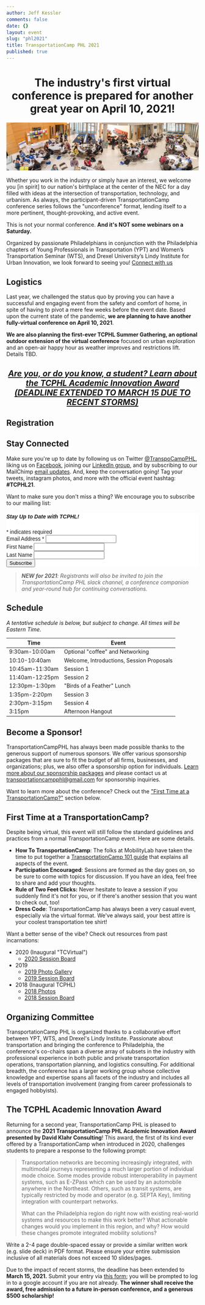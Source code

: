 ```yaml
---
author: Jeff Kessler
comments: false
date: {}
layout: event
slug: "phl2021"
title: TransportationCamp PHL 2021
published: true
---
```

<h1><center>The industry's first virtual conference is prepared for another great year on April 10, 2021!</center></h1>

![Scenes from TransportationCamp PHL 2019](/events/phl2018/Scenes%20from%20TCPHL18.jpg)

Whether you work in the industry or simply have an interest, we welcome you [in spirit] to our nation's birthplace at the center of the NEC for a day filled with ideas at the intersection of transportation, technology, and urbanism. As always, the participant-driven TransportationCamp conference series follows the "unconference" format, lending itself to a more pertinent, thought-provoking, and active event.

This is not your normal conference. **And it's NOT some webinars on a Saturday.**

Organized by passionate Philadelphians in conjunction with the Philadelphia chapters of Young Professionals in Transportation (YPT) and Women’s Transportation Seminar (WTS), and Drexel University’s Lindy Institute for Urban Innovation, we look forward to seeing you! [Connect with us](#connect)

## <a name="Logistics"></a> Logistics

Last year, we challenged the status quo by proving you can have a successful and engaging event from the safety and comfort of home, in spite of having to pivot a mere few weeks before the event date. Based upon the current state of the pandemic, **we are planning to have another fully-virtual conference on April 10, 2021**.

**We are also planning the first-ever TCPHL Summer Gathering, an optional outdoor extension of the virtual conference** focused on urban exploration and an open-air happy hour as weather improves and restrictions lift. Details TBD.

## *[<center> Are you, or do you know, a student? Learn about the TCPHL Academic Innovation Award (DEADLINE EXTENDED TO MARCH 15 DUE TO RECENT STORMS)</center>](#scholarship)*

## <a name="registration"></a> Registration


<div id="eventbrite-widget-container-140603768657"></div>

<script src="https://www.eventbrite.com/static/widgets/eb_widgets.js"></script>

<script type="text/javascript">
    var exampleCallback = function() {
        console.log('Order complete!');
    };

    window.EBWidgets.createWidget({
        // Required
        widgetType: 'checkout',
        eventId: '140603768657',
        iframeContainerId: 'eventbrite-widget-container-140603768657',

        // Optional
        iframeContainerHeight: 425,  // Widget height in pixels. Defaults to a minimum of 425px if not provided
        onOrderComplete: exampleCallback  // Method called when an order has successfully completed
    });
</script>



##  <a name="connect"></a> Stay Connected

Make sure you're up to date by following us on Twitter [@TranspoCampPHL](https://twitter.com/TranspoCampPHL), liking us on [Facebook](http://facebook.com/TranspoCamp-PHL), joining our [LinkedIn group](https://www.linkedin.com/groups/8652914/), and by subscribing to our MailChimp [email updates](http://eepurl.com/c8tKwH). And, keep the conversation going! Tag your tweets, instagram photos, and more with the official event hashtag: **#TCPHL21**.


Want to make sure you don't miss a thing? We encourage you to subscribe to our mailing list:

<!-- Begin MailChimp Signup Form -->
<link href="//cdn-images.mailchimp.com/embedcode/classic-10_7.css" rel="stylesheet" type="text/css">
<style type="text/css">
	#mc_embed_signup{background:#fff; clear:left; font:14px Helvetica,Arial,sans-serif; }
	/* Add your own MailChimp form style overrides in your site stylesheet or in this style block.
	   We recommend moving this block and the preceding CSS link to the HEAD of your HTML file. */
</style>
<div id="mc_embed_signup">
<form action="https://transportationcamp.us16.list-manage.com/subscribe/post?u=107afa43a0eb0b24c856a920d&amp;id=2063a25409" method="post" id="mc-embedded-subscribe-form" name="mc-embedded-subscribe-form" class="validate" target="_blank" novalidate>
    <div id="mc_embed_signup_scroll">
	<h5>Stay Up to Date with TCPHL!</h5>
<div class="indicates-required"><span class="asterisk">*</span> indicates required</div>
<div class="mc-field-group">
	<label for="mce-EMAIL">Email Address  <span class="asterisk">*</span>
</label>
	<input type="email" value="" name="EMAIL" class="required email" id="mce-EMAIL">
</div>
<div class="mc-field-group">
	<label for="mce-FNAME">First Name </label>
	<input type="text" value="" name="FNAME" class="" id="mce-FNAME">
</div>
<div class="mc-field-group">
	<label for="mce-LNAME">Last Name </label>
	<input type="text" value="" name="LNAME" class="" id="mce-LNAME">
</div>
	<div id="mce-responses" class="clear">
		<div class="response" id="mce-error-response" style="display:none"></div>
		<div class="response" id="mce-success-response" style="display:none"></div>
	</div>    <!-- real people should not fill this in and expect good things - do not remove this or risk form bot signups-->
    <div style="position: absolute; left: -5000px;" aria-hidden="true"><input type="text" name="b_107afa43a0eb0b24c856a920d_2063a25409" tabindex="-1" value=""></div>
    <div class="clear"><input type="submit" value="Subscribe" name="subscribe" id="mc-embedded-subscribe" class="button"></div>
    </div>
</form>
</div>
<script type='text/javascript' src='//s3.amazonaws.com/downloads.mailchimp.com/js/mc-validate.js'></script><script type='text/javascript'>(function($) {window.fnames = new Array(); window.ftypes = new Array();fnames[0]='EMAIL';ftypes[0]='email';fnames[1]='FNAME';ftypes[1]='text';fnames[2]='LNAME';ftypes[2]='text';}(jQuery));var $mcj = jQuery.noConflict(true);</script>
<!--End mc_embed_signup-->


> ***NEW for 2021**: Registrants will also be invited to join the TransportationCamp PHL slack channel, a conference companion and year-round hub for continuing conversations.*


## <a name="schedule"></a> Schedule

*A tentative schedule is below, but subject to change. All times will be Eastern Time.*

| Time | Event |
|------|------|
| 9:30am-10:00am | Optional "coffee" and Networking |
| 10:10-10:40am | Welcome, Introductions, Session Proposals |
| 10:45am-11:30am | Session 1
| 11:40am-12:25pm | Session 2
| 12:30pm-1:30pm | "Birds of a Feather" Lunch
| 1:35pm-2:20pm | Session 3
| 2:30pm-3:15pm | Session 4
| 3:15pm | Afternoon Hangout

## Become a Sponsor!

TransportationCampPHL has always been made possible thanks to the generous support of numerous sponsors. We offer various sponsorship packages that are sure to fit the budget of all firms, businesses, and organizations; plus, we also offer a sponsorship option for individuals. [Learn more about our sponsorship packages](http://transportationcamp.org/events/phl2021/TCPHL_SponsorshipFlyer_2021_FINAL%20WEB.pdf) and please contact us at [transportationcampphl@gmail.com](mailto:transportationcampphl@gmail.com) for sponsorship inquiries.

Want to learn more about the conference? Check out the ["First Time at a TransportationCamp?"](#firsttime) section below.

## <a name="firsttime"></a> First Time at a TransportationCamp?

Despite being virtual, this event will still follow the standard guidelines and practices from a normal TransportationCamp event. Here are some details.

- **How To TransportationCamp**: The folks at MobilityLab have taken the time to put together a [TransportationCamp 101 guide](http://transportationcamp.org/2011/02/how-transportationcamp-works-the-essential-guide/) that explains all aspects of the event.
- **Participation Encouraged**: Sessions are formed as the day goes on, so be sure to come with topics for discussion. If you have an idea, feel free to share and add your thoughts.
- **Rule of Two <s>Feet</s> Clicks:** Never hesitate to leave a session if you suddenly find it's not for you, or if there's another session that you want to check out, too!
- **Dress Code**: TransportationCamp has always been a very casual event, especially via the virtual format. We've always said, your best attire is your coolest transportation tee shirt!

Want a better sense of the vibe? Check out resources from past incarnations:

- 2020 (Inaugural "TCVirtual")
	- [2020 Session Board](https://bit.ly/tcphl20board)
- 2019
	- [2019 Photo Gallery](https://flic.kr/s/aHsmhQCQbL)
	- [2019 Session Board](https://tinyurl.com/tcphl19board)
- 2018 (Inaugural TCPHL)
	- [2018 Photos](https://flic.kr/s/aHsmhQCQbL)
	- [2018 Session Board](https://docs.google.com/spreadsheets/d/e/2PACX-1vSmc891MrEUuYGkoGbz-4xh_KUo5YVFy4M_eoyKvjtv0GVM2dgBzDDEioXKhmHD_PGFz1jvsELOD9E8/pubhtml?gid=0&single=true)


## Organizing Committee

TransportationCamp PHL is organized thanks to a collaborative effort between YPT, WTS, and Drexel's Lindy Institute. Passionate about transportation and bringing the conference to Philadelphia, the conference's co-chairs span a diverse array of subsets in the industry with professional experience in both public and private transportation operations, transportation planning, and logistics consulting. For additional breadth, the conference has a larger working group whose collective knowledge and expertise spans all facets of the industry and includes all levels of transportation involvement (ranging from career professionals to engaged hobbyists).


## <a name="scholarship"></a> The TCPHL Academic Innovation Award

Returning for a second year, TransportationCamp PHL is pleased to announce the **2021 TransportationCamp PHL Academic Innovation Award presented by David Klahr Consulting**! This award, the first of its kind ever offered by a TransportationCamp when introduced in 2020, challenges students to prepare a response to the following prompt:

> Transportation networks are becoming increasingly integrated, with multimodal journeys representing a much larger portion of individual mode choice. Some modes provide robust interoperability in payment systems, such as E-ZPass which can be used by an automobile anywhere in the Northeast. Others, such as transit systems, are typically restricted by mode and operator (e.g. SEPTA Key), limiting integration with counterpart networks.
> 
> What can the Philadelphia region do right now with existing real-world systems and resources to make this work better?  What actionable changes would you implement in this region, and why? How would these changes promote integrated mobility solutions?

Write a 2-4 page double-spaced essay or provide a similar written work (e.g. slide deck) in PDF format. Please ensure your entire submission inclusive of all materials does not exceed 10 slides/pages.

Due to the impact of recent storms, the deadline has been extended to **March 15, 2021.** Submit your entry via [this form](https://docs.google.com/forms/d/e/1FAIpQLSch14g_2RnTaq1cdmHLVbTJcFA3ozxlnGeQwKfm_ec-OPLT2w/viewform); you will be prompted to log in to a google account if you are not already. **The winner shall receive the award, free admission to a future in-person conference, and a generous $500 scholarship!**

